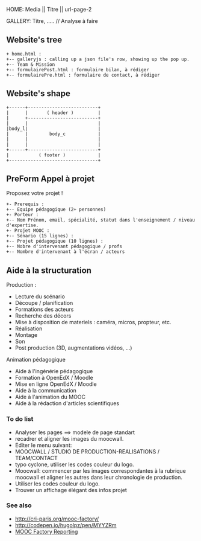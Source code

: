 
HOME:
Media || Titre || url-page-2

GALLERY:
Titre, ..... // Analyse à faire

## Website's tree
```
+ home.html :
+-- galleryjs : calling up a json file's row, showing up the pop up.
+-- Team & Mission
+-- formulairePost.html : formulaire bilan, à rédiger
+-- formulairePre.html : formulaire de contact, à rédiger
```

## Website's shape
```
+------+--------------------------+
|      |       ( header )         |
|      +--------------------------+
|      |                          |
|body_l|                          |
|      |        body_c            |
|      |                          |
|      |                          |
+------+--------------------------+
|           ( footer )            |
+---------------------------------+
```

## PreForm Appel à projet

Proposez votre projet !
```
+- Prerequis :
+-- Equipe pédagogique (2+ personnes)
+- Porteur :
+-- Nom Prénom, email, spécialité, statut dans l'enseignement / niveau d'expertise.
+- Projet MOOC :
+-- Sénario (15 lignes) :
+-- Projet pédagogique (10 lignes) :
+-- Nobre d'intervenant pédagogique / profs
+-- Nombre d'intervenant à l'écran / acteurs
```

## Aide à la structuration

Production :
- Lecture du scénario
- Découpe / planification
- Formations des acteurs
- Recherche des décors
- Mise à disposition de materiels : caméra, micros, propteur, etc.
- Réalisation
- Montage
- Son
- Post production (3D, augmentations vidéos, ...)

Animation pédagogique
- Aide à l'ingénérie pédagogique
- Formation à OpenEdX / Moodle
- Mise en ligne OpenEdX / Moodle
- Aide à la communication
- Aide à l'animation du MOOC
- Aide à la rédaction d'articles scientifiques



### To do list

- Analyser les pages ==> modele de page standart
- recadrer et aligner  les images du moocwall.
- Editer le menu suivant: 
 - MOOCWALL / STUDIO DE PRODUCTION-REALISATIONS / TEAM/CONTACT 
- typo cyclone,  utiliser les codes couleur du logo.
- Moocwall: commencer par les images correspondantes à la rubrique moocwall et aligner les autres dans leur chronologie de production.
- Utiliser les codes couleur du logo.
- Trouver un affichage élégant des infos projet

### See also
- http://cri-paris.org/mooc-factory/
- http://codepen.io/hugolpz/pen/MYYZRm
- [MOOC Factory Reporting](https://docs.google.com/a/cri-paris.org/forms/d/e/1FAIpQLSfXXO7ZulRZ_parU4r-R27twm4yRP-DJTx9-iDlqYifVov68g/viewform)

